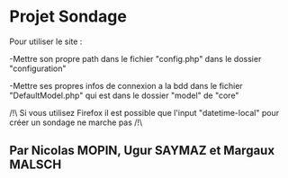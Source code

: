 # Projet Sondage

Pour utiliser le site :

-Mettre son propre path dans le fichier "config.php" dans le dossier "configuration"

-Mettre ses propres infos de connexion a la bdd dans le fichier "DefaultModel.php" qui est dans le dossier "model" de "core"


/!\ Si vous utilisez Firefox il est possible que l'input "datetime-local" pour créer un sondage ne marche pas /!\


## Par Nicolas MOPIN, Ugur SAYMAZ et Margaux MALSCH
